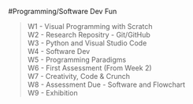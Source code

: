 #Programming/Software Dev Fun

>W1 - Visual Programming with Scratch </br>
>W2 - Research Repositry - Git/GitHub </br>
>W3 - Python and Visual Studio Code </br>
>W4 - Software Dev </br>
>W5 - Programming Paradigms </br>
>W6 - First Assessment (From Week 2) </br>
>W7 - Creativity, Code & Crunch </br>
>W8 - Assessment Due - Software and Flowchart </br>
>W9 - Exhibition </br>
